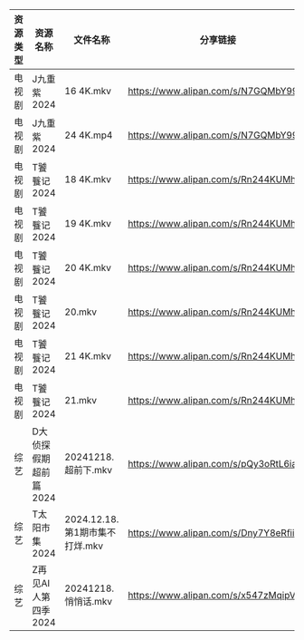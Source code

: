 | 资源类型 | 资源名称          | 文件名称                    | 分享链接                                 | 更新时间                |
| ---- | ------------- | ----------------------- | ------------------------------------ | ------------------- |
| 电视剧  | J九重紫2024      | 16 4K.mkv               | https://www.alipan.com/s/N7GQMbY99Gt | 2024-12-18 00:05:30 |
| 电视剧  | J九重紫2024      | 24 4K.mp4               | https://www.alipan.com/s/N7GQMbY99Gt | 2024-12-18 00:05:29 |
| 电视剧  | T饕餮记2024      | 18 4K.mkv               | https://www.alipan.com/s/Rn244KUMhV7 | 2024-12-18 14:06:09 |
| 电视剧  | T饕餮记2024      | 19 4K.mkv               | https://www.alipan.com/s/Rn244KUMhV7 | 2024-12-18 14:06:09 |
| 电视剧  | T饕餮记2024      | 20 4K.mkv               | https://www.alipan.com/s/Rn244KUMhV7 | 2024-12-18 14:06:08 |
| 电视剧  | T饕餮记2024      | 20.mkv                  | https://www.alipan.com/s/Rn244KUMhV7 | 2024-12-18 14:06:08 |
| 电视剧  | T饕餮记2024      | 21 4K.mkv               | https://www.alipan.com/s/Rn244KUMhV7 | 2024-12-18 14:06:08 |
| 电视剧  | T饕餮记2024      | 21.mkv                  | https://www.alipan.com/s/Rn244KUMhV7 | 2024-12-18 14:06:08 |
| 综艺   | D大侦探假期超前篇2024 | 20241218.超前下.mkv        | https://www.alipan.com/s/pQy3oRtL6ia | 2024-12-18 14:06:35 |
| 综艺   | T太阳市集2024     | 2024.12.18.第1期市集不打烊.mkv | https://www.alipan.com/s/Dny7Y8eRfii | 2024-12-18 14:07:40 |
| 综艺   | Z再见AI人第四季2024 | 20241218.悄悄话.mkv        | https://www.alipan.com/s/x547zMqipVp | 2024-12-18 14:08:16 |
